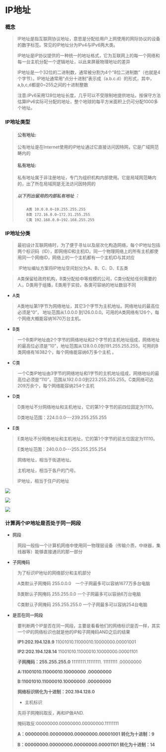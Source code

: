 # IP地址

### 概念

> IP地址是指互联网协议地址，意思是分配给用户上网使用的网际协议的设备的数字标签。常见的IP地址分为IPv4与IPv6两大类。
>
> IP地址是IP协议提供的一种统一的地址格式，它为互联网上的每一个网络和每一台主机分配一个逻辑地址，以此来屏蔽物理地址的差异
>
> IP地址是一个32位的二进制数，通常被分割为4个“8位二进制数”（也就是4个字节）。IP地址通常用“点分十进制”表示成（a.b.c.d）的形式，其中，a,b,c,d都是0~255之间的十进制整数
>
> 注意:IPv6采用128位地址长度，几乎可以不受限制地提供地址。按保守方法估算IPv6实际可分配的地址，整个地球的每平方米面积上仍可分配1000多个地址。

### IP地址类型

> #### 公有地址:
>
> ​		公有地址是在Internet使用的IP地址通过它直接访问因特网，它是广域网范畴内的
>
> #### 私有地址:
>
> ​	私有地址属于非注册地址，专门为组织机构内部使用。它是局域网范畴内的，出了所在局域网是无法访问因特网的
>
> #####  以下列出留用的内部私有地址 ：
>
>         A类 10.0.0.0–10.255.255.255 
>         B类 172.16.0.0–172.31.255.255 
>         C类 192.168.0.0–192.168.255.255

### IP地址分类

> ​		最初设计互联网络时，为了便于寻址以及层次化构造网络，每个IP地址包括两个标识码（ID），即网络ID和主机ID。同一个物理网络上的所有主机都使用同一个网络ID，网络上的一个主机都有一个主机ID与其对应
>
> ​		IP地址编址方案将IP地址空间划分为A、B、C、D、E五类 

> A类保留给政府机构，B类分配给中等规模的公司，C类分配给任何需要的人，D类用于组播，E类用于实验，各类可容纳的地址数目不同

* A类

> A类地址第1字节为网络地址，其它3个字节为主机地址。网络地址的最高位必须是“0”， 地址范围从1.0.0.0 到126.0.0.0。可用的A类网络有126个，每个网络大概能容纳1670万台主机。

* B类

> 一个B类IP地址由2个字节的网络地址和2个字节的主机地址组成，网络地址的最高位必须是“10”，地址范围从128.0.0.0到191.255.255.255。可用的B类网络有16382个，每个网络能容纳6万多个主机 。

* C类

> 一个C类IP地址由3字节的网络地址和1字节的主机地址组成，网络地址的最高位必须是“110”。范围从192.0.0.0到223.255.255.255。C类网络可达209万余个，每个网络能容纳254个主机

* D类

>  D类地址不分网络地址和主机地址，它的第1个字节的前四位固定为1110。
>
>  D类地址范围：224.0.0.0---239.255.255.255

* E类

> E类地址不分网络地址和主机地址，它的第1个字节的前五位固定为11110。
>
> E类地址范围：240.0.0.0---255.255.255.254

>网络地址，相当于街道地址。
>
>主机地址，相当于各户的门号。
>
>IP地址，相当于住户的地址

![](https://lqmalex.github.io/public/image/ip/ip1.jpg)

![](https://lqmalex.github.io/public/image/ip/ip3.webp)

![](https://lqmalex.github.io/public/image/ip/ip2.png)

### 计算两个IP地址是否处于同一网段

* 网段

> 网段一般指一个计算机网络中使用同一物理层设备（传输介质，中继器，集线器等）能够直接通讯的那一部分

* 子网掩码

> 为了标识IP地址的网络部分和主机部分
>
> A类默认子网掩码 255.0.0.0　一个子网最多可以容纳1677万多台电脑
>
> B类默认子网掩码 255.255.0.0 一个子网最多可以容纳6万台电脑
>
> C类默认子网掩码 255.255.255.0 一个子网最多可以容纳254台电脑

* 是否在同一网段

> 要判断两个IP是否在同一网段，主要是看看他们的网络标识是否一样，其实一个IP的网络标识也就是他的IP和子网掩码AND之后的结果
>
> **IP1:202.194.128.9**  11001010.11000010.10000000.00001001
>
> **IP2:202.194.128.14** 11001010.11000010.10000000.00001101
>
> **子网掩码：255.255.255.0** 11111111.11111111. 11111111 .00000000
>
> **A:11001010.11000010.10000000 .00000000**
>
> **B:11001010.11000010.10000000 .00000000**
>
> **网络标识转化为十进制：202.194.128.0**
>
> * 主机标识
>
> 先将子网掩码取反，再和IP做AND.
>
> 掩码取反:00000000.00000000.00000000.11111111
>
> **A：00000000.00000000.00000000.00001001 转化为十进制：9**
>
> **B：00000000.00000000.00000000.00001101 转化为十进制：14**

